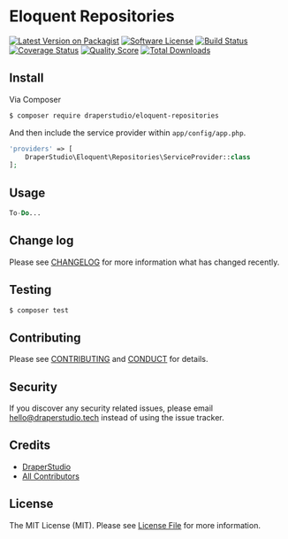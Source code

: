# Eloquent Repositories

[![Latest Version on Packagist][ico-version]][link-packagist]
[![Software License][ico-license]](LICENSE.md)
[![Build Status][ico-travis]][link-travis]
[![Coverage Status][ico-scrutinizer]][link-scrutinizer]
[![Quality Score][ico-code-quality]][link-code-quality]
[![Total Downloads][ico-downloads]][link-downloads]

## Install

Via Composer

``` bash
$ composer require draperstudio/eloquent-repositories
```

And then include the service provider within `app/config/app.php`.

``` php
'providers' => [
    DraperStudio\Eloquent\Repositories\ServiceProvider::class
];
```

## Usage

``` php
To-Do...
```

## Change log

Please see [CHANGELOG](CHANGELOG.md) for more information what has changed recently.

## Testing

``` bash
$ composer test
```

## Contributing

Please see [CONTRIBUTING](.github/CONTRIBUTING.md) and [CONDUCT](CONDUCT.md) for details.

## Security

If you discover any security related issues, please email hello@draperstudio.tech instead of using the issue tracker.

## Credits

- [DraperStudio][link-author]
- [All Contributors][link-contributors]

## License

The MIT License (MIT). Please see [License File](LICENSE.md) for more information.

[ico-version]: https://img.shields.io/packagist/v/DraperStudio/eloquent-repositories.svg?style=flat-square
[ico-license]: https://img.shields.io/badge/license-MIT-brightgreen.svg?style=flat-square
[ico-travis]: https://img.shields.io/travis/DraperStudio/Eloquent-Repositories/master.svg?style=flat-square
[ico-scrutinizer]: https://img.shields.io/scrutinizer/coverage/g/DraperStudio/eloquent-repositories.svg?style=flat-square
[ico-code-quality]: https://img.shields.io/scrutinizer/g/DraperStudio/eloquent-repositories.svg?style=flat-square
[ico-downloads]: https://img.shields.io/packagist/dt/DraperStudio/eloquent-repositories.svg?style=flat-square

[link-packagist]: https://packagist.org/packages/DraperStudio/eloquent-repositories
[link-travis]: https://travis-ci.org/DraperStudio/Eloquent-Repositories
[link-scrutinizer]: https://scrutinizer-ci.com/g/DraperStudio/eloquent-repositories/code-structure
[link-code-quality]: https://scrutinizer-ci.com/g/DraperStudio/eloquent-repositories
[link-downloads]: https://packagist.org/packages/DraperStudio/eloquent-repositories
[link-author]: https://github.com/DraperStudio
[link-contributors]: ../../contributors
